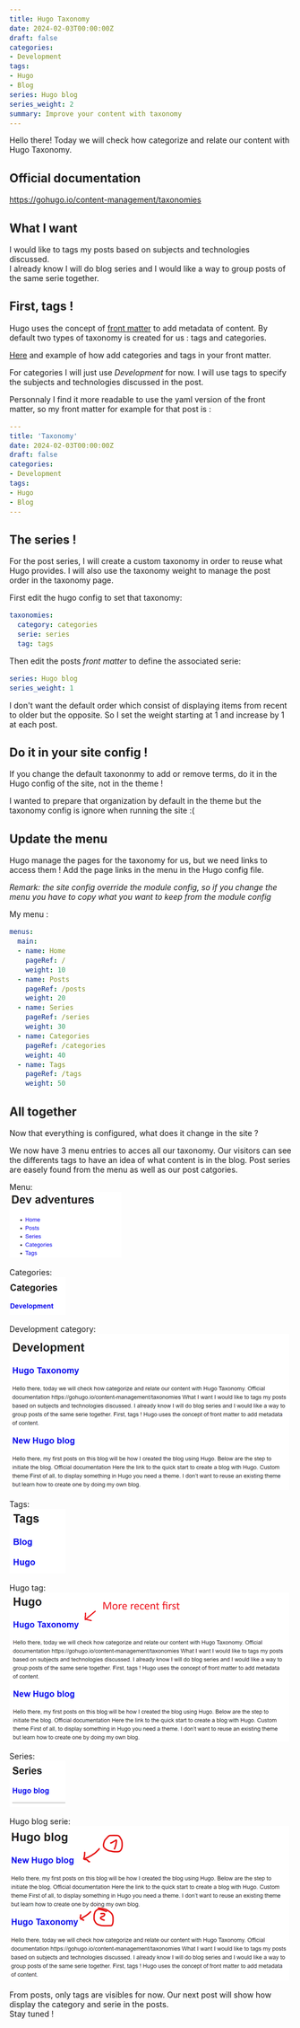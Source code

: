 ```yaml
---
title: Hugo Taxonomy
date: 2024-02-03T00:00:00Z
draft: false
categories:
- Development
tags:
- Hugo
- Blog
series: Hugo blog
series_weight: 2
summary: Improve your content with taxonomy
---
```


Hello there! Today we will check how categorize and relate our content with Hugo Taxonomy.

## Official documentation

https://gohugo.io/content-management/taxonomies

## What I want

I would like to tags my posts based on subjects and technologies discussed.  
I already know I will do blog series and I would like a way to group posts of the same serie together.

## First, tags !

Hugo uses the concept of [front matter](https://gohugo.io/content-management/front-matter) to add metadata of content. By default two types of taxonomy is created for us : tags and categories.

[Here](https://gohugo.io/content-management/taxonomies/#example-front-matter-with-taxonomies) and example of how add categories and tags in your front matter.

For categories I will just use *Development* for now. I will use tags to specify the subjects and technologies discussed in the post.

Personnaly I find it more readable to use the yaml version of the front matter, so my front matter for example for that post is :

``` yaml
---
title: 'Taxonomy'
date: 2024-02-03T00:00:00Z
draft: false
categories:
- Development
tags:
- Hugo
- Blog
---
```

## The series !

For the post series, I will create a custom taxonomy in order to reuse what Hugo provides. I will also use the taxonomy weight to manage the post order in the taxonomy page.

First edit the hugo config to set that taxonomy:

```yaml
taxonomies:
  category: categories
  serie: series
  tag: tags
```

Then edit the posts *front matter* to define the associated serie:

```yaml
series: Hugo blog
series_weight: 1
```

I don't want the default order which consist of displaying items from recent to older but the opposite. So I set the weight starting at 1 and increase by 1 at each post.

## Do it in your site config !

If you change the default taxononmy to add or remove terms, do it in the Hugo config of the site, not in the theme !

I wanted to prepare that organization by default in the theme but the taxonomy config is ignore when running the site :(

## Update the menu

Hugo manage the pages for the taxonomy for us, but we need links to access them ! Add the page links in the menu in the Hugo config file.

*Remark: the site config override the module config, so if you change the menu you have to copy what you want to keep from the module config*

My menu :

```yaml
menus:
  main:
  - name: Home
    pageRef: /
    weight: 10
  - name: Posts
    pageRef: /posts
    weight: 20
  - name: Series
    pageRef: /series
    weight: 30
  - name: Categories
    pageRef: /categories
    weight: 40
  - name: Tags
    pageRef: /tags
    weight: 50
```

## All together

Now that everything is configured, what does it change in the site ?

We now have 3 menu entries to acces all our taxonomy. Our visitors can see the differents tags to have an idea of what content is in the blog. Post series are easely found from the menu as well as our post catgories.

Menu:  
![Menu](menu.png)

Categories:  
![Categories](categories.png)

Development category:  
![Development category](development-category.png)

Tags:  
![Tags](tags.png)

Hugo tag:  
![Hugo tag](hugo-tag.png)

Series:  
![Series](series.png)

Hugo blog serie:  
![Hugo blog serie](hugo-blog-serie.png)


From posts, only tags are visibles for now. Our next post will show how display the category and serie in the posts.  
Stay tuned !
